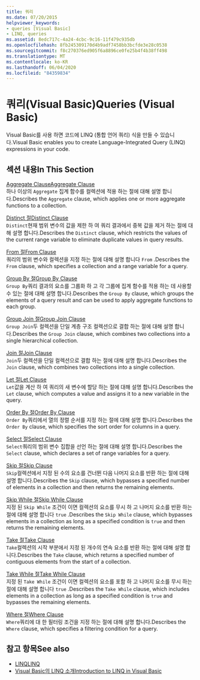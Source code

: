 ```yaml
---
title: 쿼리
ms.date: 07/20/2015
helpviewer_keywords:
- queries [Visual Basic]
- LINQ, queries
ms.assetid: 8edc717c-4a24-4cbc-9c16-11f479c935db
ms.openlocfilehash: 8fb245309170d4b9adf7458bb3bcfde3e28c0538
ms.sourcegitcommit: f8c270376ed905f6a8896ce0fe25b4f4b38ff498
ms.translationtype: MT
ms.contentlocale: ko-KR
ms.lasthandoff: 06/04/2020
ms.locfileid: "84359834"
---
```

# <a name="queries-visual-basic"></a><span data-ttu-id="d1a32-102">쿼리(Visual Basic)</span><span class="sxs-lookup"><span data-stu-id="d1a32-102">Queries (Visual Basic)</span></span>
<span data-ttu-id="d1a32-103">Visual Basic를 사용 하면 코드에 LINQ (통합 언어 쿼리) 식을 만들 수 있습니다.</span><span class="sxs-lookup"><span data-stu-id="d1a32-103">Visual Basic enables you to create Language-Integrated Query (LINQ) expressions in your code.</span></span>  
  
## <a name="in-this-section"></a><span data-ttu-id="d1a32-104">섹션 내용</span><span class="sxs-lookup"><span data-stu-id="d1a32-104">In This Section</span></span>  
 [<span data-ttu-id="d1a32-105">Aggregate Clause</span><span class="sxs-lookup"><span data-stu-id="d1a32-105">Aggregate Clause</span></span>](aggregate-clause.md)  
 <span data-ttu-id="d1a32-106">하나 이상의 `Aggregate` 집계 함수를 컬렉션에 적용 하는 절에 대해 설명 합니다.</span><span class="sxs-lookup"><span data-stu-id="d1a32-106">Describes the `Aggregate` clause, which applies one or more aggregate functions to a collection.</span></span>  
  
 [<span data-ttu-id="d1a32-107">Distinct 절</span><span class="sxs-lookup"><span data-stu-id="d1a32-107">Distinct Clause</span></span>](distinct-clause.md)  
 <span data-ttu-id="d1a32-108">`Distinct`현재 범위 변수의 값을 제한 하 여 쿼리 결과에서 중복 값을 제거 하는 절에 대해 설명 합니다.</span><span class="sxs-lookup"><span data-stu-id="d1a32-108">Describes the `Distinct` clause, which restricts the values of the current range variable to eliminate duplicate values in query results.</span></span>  
  
 [<span data-ttu-id="d1a32-109">From 절</span><span class="sxs-lookup"><span data-stu-id="d1a32-109">From Clause</span></span>](from-clause.md)  
 <span data-ttu-id="d1a32-110">쿼리의 범위 변수와 컬렉션을 지정 하는 절에 대해 설명 합니다 `From` .</span><span class="sxs-lookup"><span data-stu-id="d1a32-110">Describes the `From` clause, which specifies a collection and a range variable for a query.</span></span>  
  
 [<span data-ttu-id="d1a32-111">Group By 절</span><span class="sxs-lookup"><span data-stu-id="d1a32-111">Group By Clause</span></span>](group-by-clause.md)  
 <span data-ttu-id="d1a32-112">`Group By`쿼리 결과의 요소를 그룹화 하 고 각 그룹에 집계 함수를 적용 하는 데 사용할 수 있는 절에 대해 설명 합니다.</span><span class="sxs-lookup"><span data-stu-id="d1a32-112">Describes the `Group By` clause, which groups the elements of a query result and can be used to apply aggregate functions to each group.</span></span>  
  
 [<span data-ttu-id="d1a32-113">Group Join 절</span><span class="sxs-lookup"><span data-stu-id="d1a32-113">Group Join Clause</span></span>](group-join-clause.md)  
 <span data-ttu-id="d1a32-114">`Group Join`두 컬렉션을 단일 계층 구조 컬렉션으로 결합 하는 절에 대해 설명 합니다.</span><span class="sxs-lookup"><span data-stu-id="d1a32-114">Describes the `Group Join` clause, which combines two collections into a single hierarchical collection.</span></span>  
  
 [<span data-ttu-id="d1a32-115">Join 절</span><span class="sxs-lookup"><span data-stu-id="d1a32-115">Join Clause</span></span>](join-clause.md)  
 <span data-ttu-id="d1a32-116">`Join`두 컬렉션을 단일 컬렉션으로 결합 하는 절에 대해 설명 합니다.</span><span class="sxs-lookup"><span data-stu-id="d1a32-116">Describes the `Join` clause, which combines two collections into a single collection.</span></span>  
  
 [<span data-ttu-id="d1a32-117">Let 절</span><span class="sxs-lookup"><span data-stu-id="d1a32-117">Let Clause</span></span>](let-clause.md)  
 <span data-ttu-id="d1a32-118">`Let`값을 계산 하 여 쿼리의 새 변수에 할당 하는 절에 대해 설명 합니다.</span><span class="sxs-lookup"><span data-stu-id="d1a32-118">Describes the `Let` clause, which computes a value and assigns it to a new variable in the query.</span></span>  
  
 [<span data-ttu-id="d1a32-119">Order By 절</span><span class="sxs-lookup"><span data-stu-id="d1a32-119">Order By Clause</span></span>](order-by-clause.md)  
 <span data-ttu-id="d1a32-120">`Order By`쿼리에서 열의 정렬 순서를 지정 하는 절에 대해 설명 합니다.</span><span class="sxs-lookup"><span data-stu-id="d1a32-120">Describes the `Order By` clause, which specifies the sort order for columns in a query.</span></span>  
  
 [<span data-ttu-id="d1a32-121">Select 절</span><span class="sxs-lookup"><span data-stu-id="d1a32-121">Select Clause</span></span>](select-clause.md)  
 <span data-ttu-id="d1a32-122">`Select`쿼리의 범위 변수 집합을 선언 하는 절에 대해 설명 합니다.</span><span class="sxs-lookup"><span data-stu-id="d1a32-122">Describes the `Select` clause, which declares a set of range variables for a query.</span></span>  
  
 [<span data-ttu-id="d1a32-123">Skip 절</span><span class="sxs-lookup"><span data-stu-id="d1a32-123">Skip Clause</span></span>](skip-clause.md)  
 <span data-ttu-id="d1a32-124">`Skip`컬렉션에서 지정 된 수의 요소를 건너뛴 다음 나머지 요소를 반환 하는 절에 대해 설명 합니다.</span><span class="sxs-lookup"><span data-stu-id="d1a32-124">Describes the `Skip` clause, which bypasses a specified number of elements in a collection and then returns the remaining elements.</span></span>  
  
 [<span data-ttu-id="d1a32-125">Skip While 절</span><span class="sxs-lookup"><span data-stu-id="d1a32-125">Skip While Clause</span></span>](skip-while-clause.md)  
 <span data-ttu-id="d1a32-126">지정 된 `Skip While` 조건이 이면 컬렉션의 요소를 무시 하 고 나머지 요소를 반환 하는 절에 대해 설명 합니다 `true` .</span><span class="sxs-lookup"><span data-stu-id="d1a32-126">Describes the `Skip While` clause, which bypasses elements in a collection as long as a specified condition is `true` and then returns the remaining elements.</span></span>  
  
 [<span data-ttu-id="d1a32-127">Take 절</span><span class="sxs-lookup"><span data-stu-id="d1a32-127">Take Clause</span></span>](take-clause.md)  
 <span data-ttu-id="d1a32-128">`Take`컬렉션의 시작 부분에서 지정 된 개수의 연속 요소를 반환 하는 절에 대해 설명 합니다.</span><span class="sxs-lookup"><span data-stu-id="d1a32-128">Describes the `Take` clause, which returns a specified number of contiguous elements from the start of a collection.</span></span>  
  
 [<span data-ttu-id="d1a32-129">Take While 절</span><span class="sxs-lookup"><span data-stu-id="d1a32-129">Take While Clause</span></span>](take-while-clause.md)  
 <span data-ttu-id="d1a32-130">지정 된 `Take While` 조건이 이면 컬렉션의 요소를 포함 하 고 나머지 요소를 무시 하는 절에 대해 설명 합니다 `true` .</span><span class="sxs-lookup"><span data-stu-id="d1a32-130">Describes the `Take While` clause, which includes elements in a collection as long as a specified condition is `true` and bypasses the remaining elements.</span></span>  
  
 [<span data-ttu-id="d1a32-131">Where 절</span><span class="sxs-lookup"><span data-stu-id="d1a32-131">Where Clause</span></span>](where-clause.md)  
 <span data-ttu-id="d1a32-132">`Where`쿼리에 대 한 필터링 조건을 지정 하는 절에 대해 설명 합니다.</span><span class="sxs-lookup"><span data-stu-id="d1a32-132">Describes the `Where` clause, which specifies a filtering condition for a query.</span></span>  
  
## <a name="see-also"></a><span data-ttu-id="d1a32-133">참고 항목</span><span class="sxs-lookup"><span data-stu-id="d1a32-133">See also</span></span>

- [<span data-ttu-id="d1a32-134">LINQ</span><span class="sxs-lookup"><span data-stu-id="d1a32-134">LINQ</span></span>](../../programming-guide/language-features/linq/index.md)
- [<span data-ttu-id="d1a32-135">Visual Basic의 LINQ 소개</span><span class="sxs-lookup"><span data-stu-id="d1a32-135">Introduction to LINQ in Visual Basic</span></span>](../../programming-guide/language-features/linq/introduction-to-linq.md)
